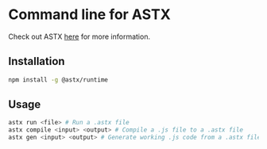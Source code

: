 # Command line for ASTX
Check out ASTX [here](https://github.com/Garmingo/astx) for more information.

## Installation
```bash
npm install -g @astx/runtime
```

## Usage
```bash
astx run <file> # Run a .astx file
astx compile <input> <output> # Compile a .js file to a .astx file
astx gen <input> <output> # Generate working .js code from a .astx file (not recommended - neither optimized nor human-readable - use for debugging only)
```